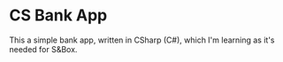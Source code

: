 # CS Bank App
This a simple bank app, written in CSharp (C#), which I'm learning as it's needed for S&Box.

